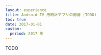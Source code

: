 ```yaml
---
layout: experience
title: Android TV 用時計アプリの開発 (TODO)
toc: true
date: 2017-01-01
custom:
  period: 2017 年
---
```


TODO